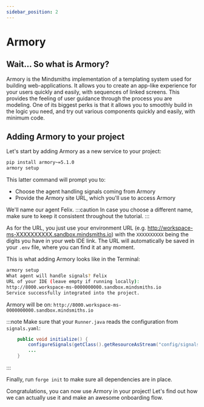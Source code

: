```yaml
---
sidebar_position: 2
---
```


# Armory

## Wait... So what is Armory?

Armory is the Mindsmiths implementation of a templating system used for building web-applications.
It allows you to create an app-like experience for your users quickly and easily, with sequences of linked screens. 
This provides the feeling of user guidance through the process you are modeling. 
One of its biggest perks is that it allows you to smoothly build in the logic you need, and try out various components quickly and easily, with minimum code. 


## Adding Armory to your project

Let's start by adding Armory as a new service to your project:

```bash title="Terminal"
pip install armory~=5.1.0
armory setup
```

This latter command will prompt you to:
* Choose the agent handling signals coming from Armory
* Provide the Armory site URL, which you'll use to access Armory

We'll name our agent Felix.
:::caution
In case you choose a different name, make sure to keep it consistent throughout the tutorial.
:::

As for the URL, you just use your environment URL (e.g. http://workspace-ms-XXXXXXXXXX.sandbox.mindsmiths.io) with the `XXXXXXXXXX` being the digits you have in your web IDE link. 
The URL will automatically be saved in your `.env` file, where you can find it at any moment.

This is what adding Armory looks like in the Terminal:

```bash title="Terminal"
armory setup
What agent will handle signals? Felix
URL of your IDE (leave empty if running locally): 
http://8000.workspace-ms-0000000000.sandbox.mindsmiths.io
Service successfully integrated into the project.
```

Armory will be on: ```http://8000.workspace-ms-0000000000.sandbox.mindsmiths.io```

:::note
Make sure that your `Runner.java` reads the configuration from `signals.yaml`:

```java title="java/Runner.java"
    public void initialize() {
        configureSignals(getClass().getResourceAsStream("config/signals.yaml"));
        ...
    }
```
:::

Finally, run `forge init` to make sure all dependencies are in place. 

Congratulations, you can now use Armory in your project! Let's find out how we can actually use it and make an awesome onboarding flow.